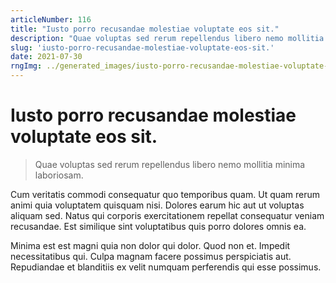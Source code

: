 ```yaml
---
articleNumber: 116
title: "Iusto porro recusandae molestiae voluptate eos sit."
description: "Quae voluptas sed rerum repellendus libero nemo mollitia minima laboriosam."
slug: 'iusto-porro-recusandae-molestiae-voluptate-eos-sit.'
date: 2021-07-30
rngImg: ../generated_images/iusto-porro-recusandae-molestiae-voluptate-eos-sit..jpg
---
```


# Iusto porro recusandae molestiae voluptate eos sit.

> Quae voluptas sed rerum repellendus libero nemo mollitia minima laboriosam.

Cum veritatis commodi consequatur quo temporibus quam. Ut quam rerum animi quia voluptatem quisquam nisi. Dolores earum hic aut ut voluptas aliquam sed. Natus qui corporis exercitationem repellat consequatur veniam recusandae. Est similique sint voluptatibus quis porro dolores omnis ea.
 Minima est est magni quia non dolor qui dolor. Quod non et. Impedit necessitatibus qui. Culpa magnam facere possimus perspiciatis aut. Repudiandae et blanditiis ex velit numquam perferendis qui esse possimus.
